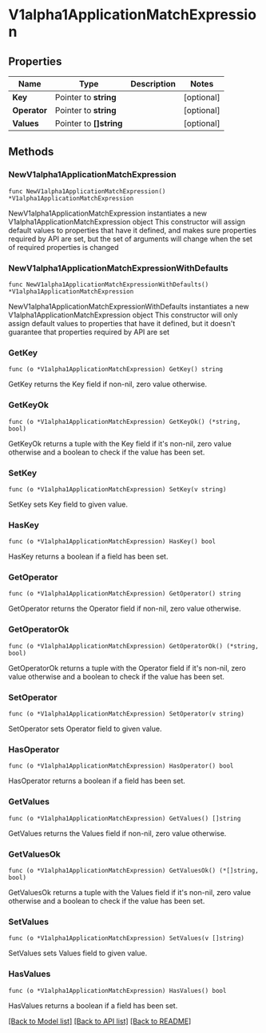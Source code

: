 # V1alpha1ApplicationMatchExpression

## Properties

Name | Type | Description | Notes
------------ | ------------- | ------------- | -------------
**Key** | Pointer to **string** |  | [optional] 
**Operator** | Pointer to **string** |  | [optional] 
**Values** | Pointer to **[]string** |  | [optional] 

## Methods

### NewV1alpha1ApplicationMatchExpression

`func NewV1alpha1ApplicationMatchExpression() *V1alpha1ApplicationMatchExpression`

NewV1alpha1ApplicationMatchExpression instantiates a new V1alpha1ApplicationMatchExpression object
This constructor will assign default values to properties that have it defined,
and makes sure properties required by API are set, but the set of arguments
will change when the set of required properties is changed

### NewV1alpha1ApplicationMatchExpressionWithDefaults

`func NewV1alpha1ApplicationMatchExpressionWithDefaults() *V1alpha1ApplicationMatchExpression`

NewV1alpha1ApplicationMatchExpressionWithDefaults instantiates a new V1alpha1ApplicationMatchExpression object
This constructor will only assign default values to properties that have it defined,
but it doesn't guarantee that properties required by API are set

### GetKey

`func (o *V1alpha1ApplicationMatchExpression) GetKey() string`

GetKey returns the Key field if non-nil, zero value otherwise.

### GetKeyOk

`func (o *V1alpha1ApplicationMatchExpression) GetKeyOk() (*string, bool)`

GetKeyOk returns a tuple with the Key field if it's non-nil, zero value otherwise
and a boolean to check if the value has been set.

### SetKey

`func (o *V1alpha1ApplicationMatchExpression) SetKey(v string)`

SetKey sets Key field to given value.

### HasKey

`func (o *V1alpha1ApplicationMatchExpression) HasKey() bool`

HasKey returns a boolean if a field has been set.

### GetOperator

`func (o *V1alpha1ApplicationMatchExpression) GetOperator() string`

GetOperator returns the Operator field if non-nil, zero value otherwise.

### GetOperatorOk

`func (o *V1alpha1ApplicationMatchExpression) GetOperatorOk() (*string, bool)`

GetOperatorOk returns a tuple with the Operator field if it's non-nil, zero value otherwise
and a boolean to check if the value has been set.

### SetOperator

`func (o *V1alpha1ApplicationMatchExpression) SetOperator(v string)`

SetOperator sets Operator field to given value.

### HasOperator

`func (o *V1alpha1ApplicationMatchExpression) HasOperator() bool`

HasOperator returns a boolean if a field has been set.

### GetValues

`func (o *V1alpha1ApplicationMatchExpression) GetValues() []string`

GetValues returns the Values field if non-nil, zero value otherwise.

### GetValuesOk

`func (o *V1alpha1ApplicationMatchExpression) GetValuesOk() (*[]string, bool)`

GetValuesOk returns a tuple with the Values field if it's non-nil, zero value otherwise
and a boolean to check if the value has been set.

### SetValues

`func (o *V1alpha1ApplicationMatchExpression) SetValues(v []string)`

SetValues sets Values field to given value.

### HasValues

`func (o *V1alpha1ApplicationMatchExpression) HasValues() bool`

HasValues returns a boolean if a field has been set.


[[Back to Model list]](../README.md#documentation-for-models) [[Back to API list]](../README.md#documentation-for-api-endpoints) [[Back to README]](../README.md)


